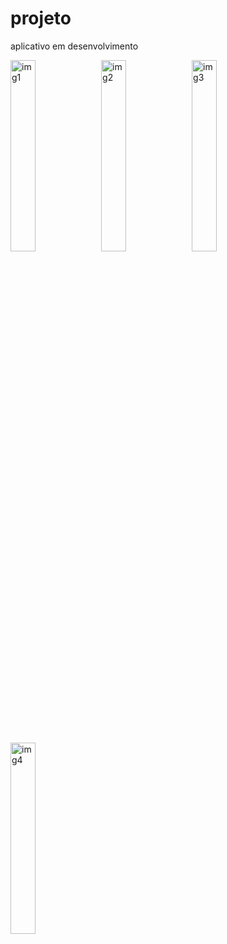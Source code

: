 # projeto
aplicativo em desenvolvimento
<div>
  <img src="https://github.com/user-attachments/assets/34bb35b0-ec31-418b-9986-bf0470dab250" alt="img1" style="width:28%; height:auto;">
  <img src="https://github.com/user-attachments/assets/1c7c7653-5f98-4cd4-9888-d34cbc8facdc" alt="img2" style="width:28%; height:auto;">
  <img src="https://github.com/user-attachments/assets/e63ccb14-ed02-4590-b8e5-ba2b3fef913e" alt="img3" style="width:28%; height:auto;">
  <img src="https://github.com/user-attachments/assets/9a4d9de9-655f-45f8-b8da-757a63f1f10b" alt="img4" style="width:28%; height:auto;">
</div>


